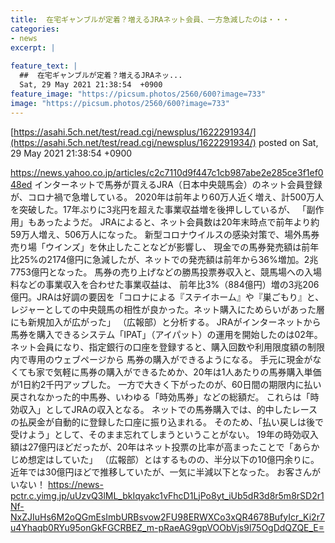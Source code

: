 ```yaml
---
title:  在宅ギャンブルが定着？増えるJRAネット会員、一方急減したのは・・・  
categories:
- news
excerpt: |
  
feature_text: |
  ##  在宅ギャンブルが定着？増えるJRAネッ...
  Sat, 29 May 2021 21:38:54  +0900
feature_image: "https://picsum.photos/2560/600?image=733"
image: "https://picsum.photos/2560/600?image=733"
---
```


[https://asahi.5ch.net/test/read.cgi/newsplus/1622291934/](https://asahi.5ch.net/test/read.cgi/newsplus/1622291934/)
posted on Sat, 29 May 2021 21:38:54  +0900

<!--more-->

https://news.yahoo.co.jp/articles/c2c7110d9f447c1cb987abe2e285ce3f1ef048ed インターネットで馬券が買えるJRA（日本中央競馬会）のネット会員登録が、コロナ禍で急増している。 2020年は前年より60万人近く増え、計500万人を突破した。17年ぶりに3兆円を超えた事業収益増を後押ししているが、 「副作用」もあったようだ。 JRAによると、ネット会員数は20年末時点で前年より約59万人増え、506万人になった。 新型コロナウイルスの感染対策で、場外馬券売り場「ウインズ」を休止したことなどが影響し、 現金での馬券発売額は前年比25%の2174億円に急減したが、ネットでの発売額は前年から36%増加。2兆7753億円となった。 馬券の売り上げなどの勝馬投票券収入と、競馬場への入場料などの事業収入を合わせた事業収益は、 前年比3%（884億円）増の3兆206億円。JRAは好調の要因を「コロナによる『ステイホーム』や『巣ごもり』と、 レジャーとしての中央競馬の相性が良かった。ネット購入にためらいがあった層にも新規加入が広がった」 （広報部）と分析する。 JRAがインターネットから馬券を購入できるシステム「IPAT」（アイパット）の運用を開始したのは02年。 ネット会員になり、指定銀行の口座を登録すると、購入回数や利用限度額の制限内で専用のウェブページから 馬券の購入ができるようになる。 手元に現金がなくても家で気軽に馬券の購入ができるためか、20年は1人あたりの馬券購入単価が1日約2千円アップした。 一方で大きく下がったのが、60日間の期限内に払い戻されなかった的中馬券、いわゆる「時効馬券」などの総額だ。 これらは「時効収入」としてJRAの収入となる。 ネットでの馬券購入では、的中したレースの払戻金が自動的に登録した口座に振り込まれる。 そのため、「払い戻しは後で受けよう」として、そのまま忘れてしまうということがない。 19年の時効収入額は27億円ほどだったが、20年はネット投票の比率が高まったことで「あらかじめ想定はしていた」 （広報部）とはするものの、半分以下の10億円余りに。近年では30億円ほどで推移していたが、一気に半減以下となった。 お客さんがいない！ https://news-pctr.c.yimg.jp/uUzvQ3lML_bkIqyakc1vFhcD1LjPo8yt_iUb5dR3d8r5m8rSD2r1Nf-NxZJIuHs6M2oQGmEsImbURBsvow2FU98ERWXCo3xQR4678BufyIcr_Ki2r7u4Yhaqb0RYu95onGkFGCRBEZ_m-pRaeAG9gpVOObVjs9l75OgDdQZQE_E=
